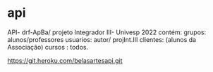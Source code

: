 # api
API- drf-ApBa/ projeto Integrador III- Univesp 2022
contém:
grupos: alunos/professores
usuarios: autor/ projInt.III
clientes: (alunos da Associação)
cursos : todos.


https://git.heroku.com/belasartesapi.git
